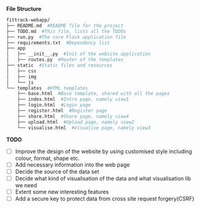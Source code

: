 **File Structure**

```bash
fittrack-webapp/
├── README.md  #README file for the project
├── TODO.md  #This file, lists all the TODOs
├── run.py  #The core Flask application file
├── requirements.txt  #Dependency list
├── app
│   ├── __init__.py  #Init of the website application
│   ├── routes.py  #Router of the templates
├── static  #Static files and resources
│   ├── css
│   ├── img
│   └── js
└── templates  #HTML templates
    ├── base.html  #Base template, shared with all the pages
    ├── index.html  #Intro page, namely view1
    ├── login.html  #Login page
    ├── register.html  #Register page
    ├── share.html  #Share page, namely view4
    ├── upload.html  #Upload page, namely view2
    └── visualise.html  #Visualise page, namely view3
```

**TODO**

- [ ] Improve the design of the website by using customised style including colour, format, shape etc.
- [ ] Add necessary information into the web page
- [ ] Decide the source of the data set
- [ ] Decide what kind of visualisation of the data and what visualisation lib we need
- [ ] Extent some new interesting features
- [ ] Add a secure key to protect data from cross site request forgery(CSRF)
